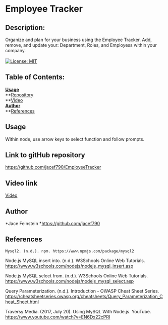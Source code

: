 # Employee Tracker

## Description:
Organize and plan for your business using the Employee Tracker. Add, remove, and update your: Department, Roles, and Employess within your company. <br /> <br />
[![License: MIT](https://img.shields.io/badge/License-MIT-yellow.svg)](https://opensource.org/licenses/MIT)

## Table of Contents:

  **[Usage](#Usage)** <br />
  **[Repository](#link-to-github-repository)<br />
  **[Video](#video-link)<br />
  **[Author](#author)** <br />
  **[References](#references) <br />

## Usage
 Within node, use arrow keys to select function and follow prompts.

## Link to gitHub repository
 https://github.com/jacef790/EmployeeTracker

## Video link
<a href="https://drive.google.com/file/d/19jTrbWZlDgVMGNwUkRiEJaJD5Dgv86H_/view?usp=sharing">Video</a>


## Author
 *Jace Feinstein
 *https://github.com/jacef790

 ## References
    Mysql2. (n.d.). npm. https://www.npmjs.com/package/mysql2

Node.js MySQL insert into. (n.d.). W3Schools Online Web Tutorials. https://www.w3schools.com/nodejs/nodejs_mysql_insert.asp

Node.js MySQL select from. (n.d.). W3Schools Online Web Tutorials. https://www.w3schools.com/nodejs/nodejs_mysql_select.asp

Query Parameterization. (n.d.). Introduction - OWASP Cheat Sheet Series. https://cheatsheetseries.owasp.org/cheatsheets/Query_Parameterization_Cheat_Sheet.html

Traversy Media. (2017, July 20). Using MySQL With Node.js. YouTube. https://www.youtube.com/watch?v=EN6Dx22cPRI